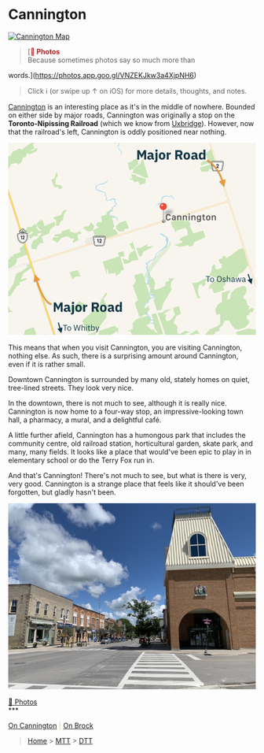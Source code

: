 Cannington
==========

>

[![Cannington
Map](images/Cannington.svg)](https://goo.gl/maps/EvMTBh5TSCdXH7fi9)

> <aside>
> [<b class="Record" style="color: firebrick;">📸 Photos</b> <br>Because sometimes photos say so much more than
words.](https://photos.app.goo.gl/VNZEKJkw3a4XjpNH6)
>
>  Click ℹ️ (or swipe up ↑ on iOS) for more details, thoughts, and notes.
>
> </aside>

[Cannington](https://www.townshipofbrock.ca/en/resident-services/about-brock-township.aspx#Cannington-Ontario) is an interesting place as it's in the middle of nowhere. Bounded on either side by major roads, Cannington was originally a stop on the **Toronto-Nipissing Railroad** (which we know from [Uxbridge](uxbridge.html)). However, now that the railroad's left, Cannington is oddly positioned near nothing. 

![Map showing Cannington is between 12 and Simcoe St, north of Oshawa and Whitby](images/Cannington.png)

This means that when you visit Cannington, you are visiting Cannington, nothing else. As such, there is a surprising amount around Cannington, even if it is rather small. 

Downtown Cannington is surrounded by many old, stately homes on quiet, tree-lined streets. They look very nice. 

In the downtown, there is not much to see, although it is really nice. Cannington is now home to a four-way stop, an impressive-looking town hall, a pharmacy, a mural, and a delightful café. 

A little further afield, Cannington has a humongous park that includes the community centre, old railroad station, horticultural garden, skate park, and many, many fields. It looks like a place that would've been epic to play in in elementary school or do the Terry Fox run in. 

And that's Cannington! There's not much to see, but what is there is very, very good. Cannington is a strange place that feels like it should've been forgotten, but gladly hasn't been. 

![Cannington Downtown](images/cannington.jpeg)

<div class="Record"><a href="https://photos.app.goo.gl/VNZEKJkw3a4XjpNH6">📸 Photos</a></div>
***

[On Cannington](images/Cannington.pdf) <b style="color:#E3E0CB;">|</b> [On Brock](https://www.townshipofbrock.ca/en/resident-services/about-brock-township.aspx#Cannington-Ontario)
> [Home](http://robeandr.github.io) \> [MTT](../../MTT.html) \>
[DTT](../DTT.html)
